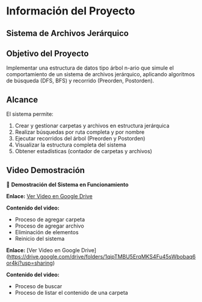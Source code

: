 # Información del Proyecto
## Sistema de Archivos Jerárquico

## Objetivo del Proyecto

Implementar una estructura de datos tipo árbol n-ario que simule el comportamiento de un sistema de archivos jerárquico, aplicando algoritmos de búsqueda (DFS, BFS) y recorrido (Preorden, Postorden).


## Alcance

El sistema permite:

1. Crear y gestionar carpetas y archivos en estructura jerárquica
2. Realizar búsquedas por ruta completa y por nombre
3. Ejecutar recorridos del árbol (Preorden y Postorden)
4. Visualizar la estructura completa del sistema
5. Obtener estadísticas (contador de carpetas y archivos)

## Video Demostración

🎥 **Demostración del Sistema en Funcionamiento**

**Enlace:** [Ver Video en Google Drive](https://drive.google.com/file/d/1HBjhkl1pYDOZTs888ZoDznL01Byz7KoN/view?usp=sharing)

**Contenido del video:**
- Proceso de agregar carpeta
- Proceso de agregar archivo
- Eliminación de elementos
- Reinicio del sistema

**Enlace:** [Ver Video en Google Drive] (https://drive.google.com/drive/folders/1qipTMBU5ErqMKS4Fu45sWbobaq6or4kj?usp=sharing)

**Contenido del video:**
- Proceso de buscar
- Proceso de listar el contenido de una carpeta
